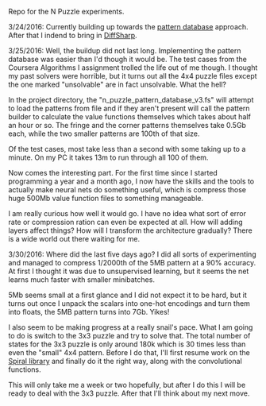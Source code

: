 Repo for the N Puzzle experiments.

3/24/2016: Currently building up towards the [pattern database](https://heuristicswiki.wikispaces.com/pattern+database) approach. After that I indend to bring in [DiffSharp](http://diffsharp.github.io/DiffSharp/).

3/25/2016: Well, the buildup did not last long. Implementing the pattern database was easier than I'd though it would be. The test cases from the Coursera Algorithms I assignment trolled the life out of me though. I thought my past solvers were horrible, but it turns out all the 4x4 puzzle files except the one marked "unsolvable" are in fact unsolvable. What the hell?

In the project directory, the "n_puzzle_pattern_database_v3.fs" will attempt to load the patterns from file and if they aren't present will call the pattern builder to calculate the value functions themselves which takes about half an hour or so. The fringe and the corner patterns themselves take 0.5Gb each, while the two smaller patterns are 100th of that size.

Of the test cases, most take less than a second with some taking up to a minute. On my PC it takes 13m to run through all 100 of them.

Now comes the interesting part. For the first time since I started programming a year and a month ago, I now have the skills and the tools to actually make neural nets do something useful, which is compress those huge 500Mb value function files to something manageable.

I am really curious how well it would go. I have no idea what sort of error rate or compression ration can even be expected at all. How will adding layers affect things? How will I transform the architecture gradually? There is a wide world out there waiting for me.

3/30/2016: Where did the last five days ago? I did all sorts of experimenting and managed to compress 1/2000th of the 5MB pattern at a 90% accuracy. At first I thought it was due to unsupervised learning, but it seems the net learns much faster with smaller minibatches.

5Mb seems small at a first glance and I did not expect it to be hard, but it turns out once I unpack the scalars into one-hot encodings and turn them into floats, the 5MB pattern turns into 7Gb. Yikes!

I also seem to be making progress at a really snail's pace. What I am going to do is switch to the 3x3 puzzle and try to solve that. The total number of states for the 3x3 puzzle is only around 180k which is 30 times less than even the "small" 4x4 pattern. Before I do that, I'll first resume work on the [Spiral library](https://github.com/mrakgr/Spiral-V2) and finally do it the right way, along with the convolutional functions.

This will only take me a week or two hopefully, but after I do this I will be ready to deal with the 3x3 puzzle. After that I'll think about my next move.